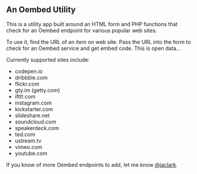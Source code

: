 ## An Oembed Utility

This is a utility app built around an HTML form and PHP functions that check for an Oembed endpoint for various popular web sites.

To use it, find the URL of an item on web site. Pass the URL into the form to check for an Oembed service and get embed code. This is open data...

Currently supported sites include:

*   codepen.io
*   dribbble.com
*   flickr.com
*   gty.im (getty.com)
*   ifttt.com
*   instagram.com
*   kickstarter.com
*   slideshare.net
*   soundcloud.com
*   speakerdeck.com
*   ted.com
*   ustream.tv
*   vimeo.com
*   youtube.com

If you know of more Oembed endpoints to add, let me know [@jaclark](https://twitter.com/jaclark).
